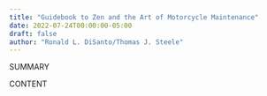 ```yaml
---
title: "Guidebook to Zen and the Art of Motorcycle Maintenance"
date: 2022-07-24T00:00:00-05:00
draft: false
author: "Ronald L. DiSanto/Thomas J. Steele"
---
```


SUMMARY

<!--more-->

CONTENT